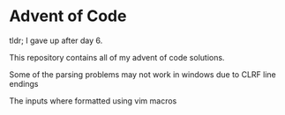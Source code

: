 # Advent of Code

tldr; I gave up after day 6.

This repository contains all of my advent of code solutions.

Some of the parsing problems may not work in windows due to CLRF line endings

The inputs where formatted using vim macros
